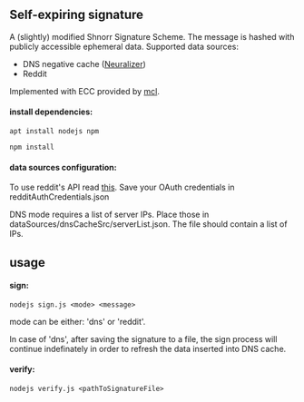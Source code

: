 ## Self-expiring signature

A (slightly) modified Shnorr Signature Scheme. The message is hashed with publicly accessible ephemeral data.
Supported data sources:

* DNS negative cache ([Neuralizer](https://www.sec.in.tum.de/i20/publications/neuralyzer-flexible-expiration-times-for-the-revocation-of-online-data/@@download/file/neuralyzer.pdf))
* Reddit


Implemented with ECC provided by [mcl](https://github.com/herumi/mcl-wasm).

#### install dependencies:
`apt install nodejs npm`

`npm install`

#### data sources configuration:
To use reddit's API read [this](https://www.reddit.com/wiki/api). Save your OAuth credentials in redditAuthCredentials.json

DNS mode requires a list of server IPs. Place those in dataSources/dnsCacheSrc/serverList.json.
The file should contain a list of IPs.

## usage
#### sign:
`nodejs sign.js <mode> <message>`

mode can be either: 'dns' or 'reddit'.


In case of 'dns', after saving the signature to a file, the sign process will continue indefinately in order to refresh the data inserted into DNS cache.

#### verify:
`nodejs verify.js <pathToSignatureFile>`

